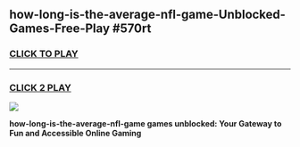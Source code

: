 
## how-long-is-the-average-nfl-game-Unblocked-Games-Free-Play #570rt
<h3>
<a href="https://us.freeplayer.one?title=how-long-is-the-average-nfl-game&ref=9M">CLICK TO PLAY</a></h3>
<hr>

<h3>
<a href="https://us.freeplayer.one?title=how-long-is-the-average-nfl-game&ref=9M">CLICK 2 PLAY</a>
  
</h3>

<a href="https://us.freeplayer.one?title=how-long-is-the-average-nfl-game&ref=9M"><img src="https://clearcache.store/games.png"></a>


**how-long-is-the-average-nfl-game games unblocked: Your Gateway to Fun and Accessible Online Gaming**
